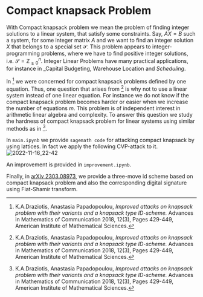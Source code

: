 # Compact knapsack Problem
With Compact knapsack problem we mean the problem of finding integer solutions to a linear system, that satisfy some constraints. Say, $AX=B$ such a system, for some integer matrix $A$ and we want to find an integer solution $X$ that belongs to a special set ${\mathcal{S}}.$ This problem appears to integer-programming problems, where we have to find positive integer solutions, i.e. ${\mathcal{S}}={\mathbb{Z}}_{\ge 0}^n.$ Integer Linear Problems have many practical applications, for instance in _Capital Budgeting, Warehouse Location and _Scheduling_.

In [^1] we were concerned for compact knapsack problems defined by one equation. Thus, one question that arises from [^1] is why not to use a linear system instead of one linear equation. For instance we do not know if the compact knapsack problem becomes harder or easier when we increase the number of equations $m$. This problem is of independent interest in arithmetic linear algebra and complexity.  To answer this question we study the hardness of compact knapsack problem for linear systems using similar methods as in [^1].

[^1]: K.A.Draziotis, Anastasia Papadopoulou, _Improved attacks on knapsack problem with their variants and a knapsack type ID-scheme._ Advances in Mathematics of Communication 2018, 12(3), Pages 429-449, American Institute of Mathematical Sciences.

In `main.ipynb` we provide `sagemath code` for attacking compact knapsack by using lattices. In fact we apply the following CVP-attack to it. 
![2022-11-16_22-42](https://user-images.githubusercontent.com/7658241/202289817-95c6b93a-ed62-4cda-b7cc-14b180763ba7.png)

An improvement is provided in `improvement.ipynb`.

Finally, in [arXiv 2303.08973](https://arxiv.org/abs/2303.08973), we provide a three-move id scheme based on compact knapsack problem and also the corresponding digital signature using Fiat-Shamir transform.


